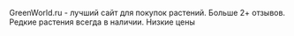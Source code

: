 GreenWorld.ru - лучший сайт для покупок растений. Больше 2+ отзывов. Редкие растения всегда в наличии. Низкие цены
